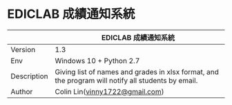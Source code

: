 # EDICLAB 成績通知系統



||EDICLAB 成績通知系統|
|---|---|
|Version|1.3
|Env|Windows 10 + Python 2.7|
|Description|Giving list of names and grades in xlsx format, and the program will notify all students by email.|
|Author|Colin Lin(vinny1722@gmail.com)|
